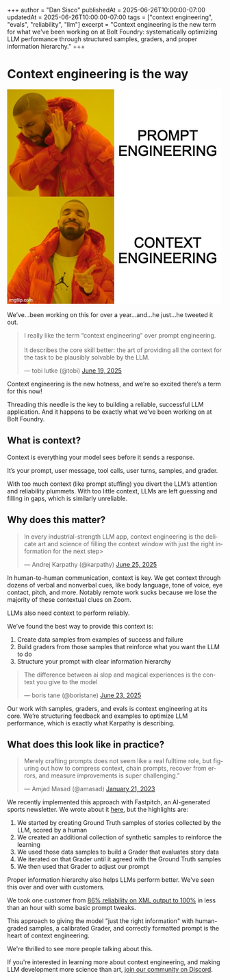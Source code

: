 +++
author = "Dan Sisco"
publishedAt = 2025-06-26T10:00:00-07:00
updatedAt = 2025-06-26T10:00:00-07:00
tags = ["context engineering", "evals", "reliability", "llm"]
excerpt = "Context engineering is the new term for what we've been working on at Bolt Foundry: systematically optimizing LLM performance through structured samples, graders, and proper information hierarchy."
+++

# Context engineering is the way

![image.png](/static/blog/2025-06-26-drake-meme.jpg)

We’ve…been working on this for over a year…and…he just…he tweeted it out.

<blockquote class="twitter-tweet"><p lang="en" dir="ltr">I really like the term “context engineering” over prompt engineering. <br><br>It describes the core skill better: the art of providing all the context for the task to be plausibly solvable by the LLM.</p>&mdash; tobi lutke (@tobi) <a href="https://twitter.com/tobi/status/1935533422589399127?ref_src=twsrc%5Etfw">June 19, 2025</a></blockquote>

Context engineering is the new hotness, and we’re so excited there’s a term for
this now!

Threading this needle is the key to building a reliable, successful LLM
application. And it happens to be exactly what we’ve been working on at Bolt
Foundry.

## What is context?

Context is everything your model sees before it sends a response.

It’s your prompt, user message, tool calls, user turns, samples, and grader.

With too much context (like prompt stuffing) you divert the LLM’s attention and
reliability plummets. With too little context, LLMs are left guessing and
filling in gaps, which is similarly unreliable.

## Why does this matter?

<blockquote class="twitter-tweet"><p lang="en" dir="ltr">In every industrial-strength LLM app, context engineering is the delicate art and science of filling the context window with just the right information for the next step></p>&mdash; Andrej Karpathy (@karpathy) <a href="https://twitter.com/karpathy/status/1937902205765607626?ref_src=twsrc%5Etfw">June 25, 2025</a></blockquote>

In human-to-human communication, context is key. We get context through dozens
of verbal and nonverbal cues, like body language, tone of voice, eye contact,
pitch, and more. Notably remote work sucks because we lose the majority of these
contextual clues on Zoom.

LLMs also need context to perform reliably.

We’ve found the best way to provide this context is:

1. Create data samples from examples of success and failure
2. Build graders from those samples that reinforce what you want the LLM to do
3. Structure your prompt with clear information hierarchy

<blockquote class="twitter-tweet"><p lang="en" dir="ltr">The difference between ai slop and magical experiences is the context you give to the model </p>&mdash; boris tane (@boristane) <a href="https://twitter.com/boristane/status/1937133556444127429?ref_src=twsrc%5Etfw">June 23, 2025</a></blockquote>

Our work with samples, graders, and evals is context engineering at its core.
We’re structuring feedback and examples to optimize LLM performance, which is
exactly what Karpathy is describing.

## What does this look like in practice?

<blockquote class="twitter-tweet"><p lang="en" dir="ltr">Merely crafting prompts does not seem like a real fulltime role, but figuring out how to compress context, chain prompts, recover from errors, and measure improvements is super challenging.”</p>&mdash; Amjad Masad (@amasad) <a href="https://twitter.com/amasad/status/1616670863373512705?ref_src=twsrc%5Etfw">January 21, 2023</a></blockquote>

We recently implemented this approach with Fastpitch, an AI-generated sports
newsletter. We wrote about it [here](2025-06-23-llm-evals-with-aibff), but the
highlights are:

1. We started by creating Ground Truth samples of stories collected by the LLM,
   scored by a human
2. We created an additional collection of synthetic samples to reinforce the
   learning
3. We used those data samples to build a Grader that evaluates story data
4. We iterated on that Grader until it agreed with the Ground Truth samples
5. We then used that Grader to adjust our prompt

Proper information hierarchy also helps LLMs perform better. We've seen this
over and over with customers.

We took one customer from
[86% reliability on XML output to 100%](2025-06-inconsistent-outputs-to-perfect-reliability)
in less than an hour with some basic prompt tweaks.

This approach to giving the model "just the right information" with human-graded
samples, a calibrated Grader, and correctly formatted prompt is the heart of
context engineering.

We're thrilled to see more people talking about this.

If you're interested in learning more about context engineering, and making LLM
development more science than art,
[join our community on Discord](https://discord.gg/tU5ksTBfEj).
